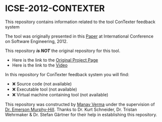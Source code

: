 # ICSE-2012-CONTEXTER

This repository contains information related to the tool ConTexter feedback system

The tool was originally presented in this [Paper](http://dl.acm.org/citation.cfm?id=2337452) at International Conference on Software Engineering, 2012.


This repository <b><i> is NOT</b></i> the original repository for this tool.<br>
* Here is the link to the [Original Project Page](http://www.se.uni-hannover.de/pages/en:projekte_contexter)<br>
* Here is the link to the [Video](https://vimeo.com/31190473)

In this repository for ConTexter feedback system you will find:<br> 
* :x: Source code (not available)
* :x: Executable tool (not available)
* :x: Virtual machine containing tool (not available)


This repository was constructed by [Manav Verma](https://github.com/mverma4) under the supervision of [Dr. Emerson Murphy-Hill](https://github.com/CaptainEmerson). Thanks to Dr. Kurt Schneider, Dr. Tristan Wehrmaker & Dr. Stefan Gärtner for their help in establishing this repository.
